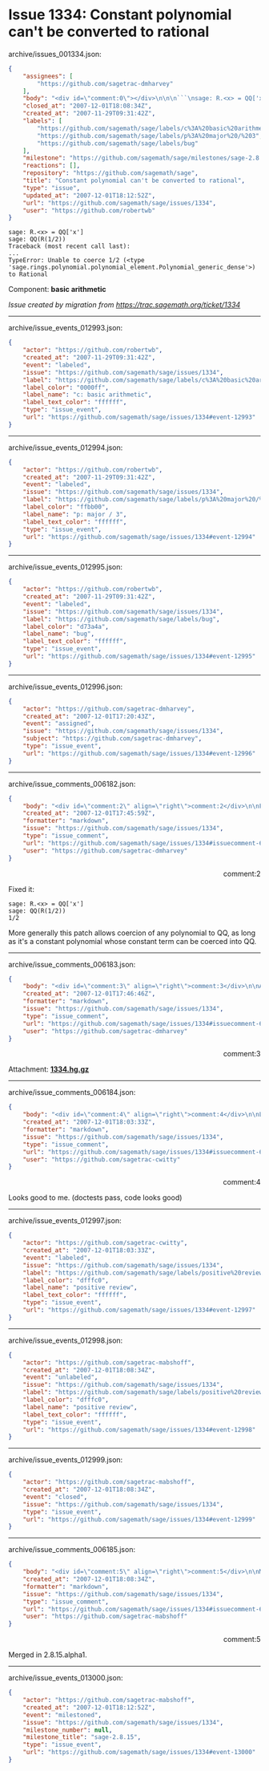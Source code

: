 # Issue 1334: Constant polynomial can't be converted to rational

archive/issues_001334.json:
```json
{
    "assignees": [
        "https://github.com/sagetrac-dmharvey"
    ],
    "body": "<div id=\"comment:0\"></div>\n\n\n```\nsage: R.<x> = QQ['x']\nsage: QQ(R(1/2))\nTraceback (most recent call last):\n...\nTypeError: Unable to coerce 1/2 (<type 'sage.rings.polynomial.polynomial_element.Polynomial_generic_dense'>) to Rational\n```\n\nComponent: **basic arithmetic**\n\n_Issue created by migration from https://trac.sagemath.org/ticket/1334_\n\n",
    "closed_at": "2007-12-01T18:08:34Z",
    "created_at": "2007-11-29T09:31:42Z",
    "labels": [
        "https://github.com/sagemath/sage/labels/c%3A%20basic%20arithmetic",
        "https://github.com/sagemath/sage/labels/p%3A%20major%20/%203",
        "https://github.com/sagemath/sage/labels/bug"
    ],
    "milestone": "https://github.com/sagemath/sage/milestones/sage-2.8.15",
    "reactions": [],
    "repository": "https://github.com/sagemath/sage",
    "title": "Constant polynomial can't be converted to rational",
    "type": "issue",
    "updated_at": "2007-12-01T18:12:52Z",
    "url": "https://github.com/sagemath/sage/issues/1334",
    "user": "https://github.com/robertwb"
}
```
<div id="comment:0"></div>


```
sage: R.<x> = QQ['x']
sage: QQ(R(1/2))
Traceback (most recent call last):
...
TypeError: Unable to coerce 1/2 (<type 'sage.rings.polynomial.polynomial_element.Polynomial_generic_dense'>) to Rational
```

Component: **basic arithmetic**

_Issue created by migration from https://trac.sagemath.org/ticket/1334_





---

archive/issue_events_012993.json:
```json
{
    "actor": "https://github.com/robertwb",
    "created_at": "2007-11-29T09:31:42Z",
    "event": "labeled",
    "issue": "https://github.com/sagemath/sage/issues/1334",
    "label": "https://github.com/sagemath/sage/labels/c%3A%20basic%20arithmetic",
    "label_color": "0000ff",
    "label_name": "c: basic arithmetic",
    "label_text_color": "ffffff",
    "type": "issue_event",
    "url": "https://github.com/sagemath/sage/issues/1334#event-12993"
}
```



---

archive/issue_events_012994.json:
```json
{
    "actor": "https://github.com/robertwb",
    "created_at": "2007-11-29T09:31:42Z",
    "event": "labeled",
    "issue": "https://github.com/sagemath/sage/issues/1334",
    "label": "https://github.com/sagemath/sage/labels/p%3A%20major%20/%203",
    "label_color": "ffbb00",
    "label_name": "p: major / 3",
    "label_text_color": "ffffff",
    "type": "issue_event",
    "url": "https://github.com/sagemath/sage/issues/1334#event-12994"
}
```



---

archive/issue_events_012995.json:
```json
{
    "actor": "https://github.com/robertwb",
    "created_at": "2007-11-29T09:31:42Z",
    "event": "labeled",
    "issue": "https://github.com/sagemath/sage/issues/1334",
    "label": "https://github.com/sagemath/sage/labels/bug",
    "label_color": "d73a4a",
    "label_name": "bug",
    "label_text_color": "ffffff",
    "type": "issue_event",
    "url": "https://github.com/sagemath/sage/issues/1334#event-12995"
}
```



---

archive/issue_events_012996.json:
```json
{
    "actor": "https://github.com/sagetrac-dmharvey",
    "created_at": "2007-12-01T17:20:43Z",
    "event": "assigned",
    "issue": "https://github.com/sagemath/sage/issues/1334",
    "subject": "https://github.com/sagetrac-dmharvey",
    "type": "issue_event",
    "url": "https://github.com/sagemath/sage/issues/1334#event-12996"
}
```



---

archive/issue_comments_006182.json:
```json
{
    "body": "<div id=\"comment:2\" align=\"right\">comment:2</div>\n\nFixed it:\n\n```\nsage: R.<x> = QQ['x']\nsage: QQ(R(1/2))\n1/2\n```\n\nMore generally this patch allows coercion of any polynomial to QQ, as long as it's a constant polynomial whose constant term can be coerced into QQ.",
    "created_at": "2007-12-01T17:45:59Z",
    "formatter": "markdown",
    "issue": "https://github.com/sagemath/sage/issues/1334",
    "type": "issue_comment",
    "url": "https://github.com/sagemath/sage/issues/1334#issuecomment-6182",
    "user": "https://github.com/sagetrac-dmharvey"
}
```

<div id="comment:2" align="right">comment:2</div>

Fixed it:

```
sage: R.<x> = QQ['x']
sage: QQ(R(1/2))
1/2
```

More generally this patch allows coercion of any polynomial to QQ, as long as it's a constant polynomial whose constant term can be coerced into QQ.



---

archive/issue_comments_006183.json:
```json
{
    "body": "<div id=\"comment:3\" align=\"right\">comment:3</div>\n\nAttachment: **[1334.hg.gz](https://github.com/sagemath/sage/files/ticket1334/1334.hg.gz)**",
    "created_at": "2007-12-01T17:46:46Z",
    "formatter": "markdown",
    "issue": "https://github.com/sagemath/sage/issues/1334",
    "type": "issue_comment",
    "url": "https://github.com/sagemath/sage/issues/1334#issuecomment-6183",
    "user": "https://github.com/sagetrac-dmharvey"
}
```

<div id="comment:3" align="right">comment:3</div>

Attachment: **[1334.hg.gz](https://github.com/sagemath/sage/files/ticket1334/1334.hg.gz)**



---

archive/issue_comments_006184.json:
```json
{
    "body": "<div id=\"comment:4\" align=\"right\">comment:4</div>\n\nLooks good to me.  (doctests pass, code looks good)",
    "created_at": "2007-12-01T18:03:33Z",
    "formatter": "markdown",
    "issue": "https://github.com/sagemath/sage/issues/1334",
    "type": "issue_comment",
    "url": "https://github.com/sagemath/sage/issues/1334#issuecomment-6184",
    "user": "https://github.com/sagetrac-cwitty"
}
```

<div id="comment:4" align="right">comment:4</div>

Looks good to me.  (doctests pass, code looks good)



---

archive/issue_events_012997.json:
```json
{
    "actor": "https://github.com/sagetrac-cwitty",
    "created_at": "2007-12-01T18:03:33Z",
    "event": "labeled",
    "issue": "https://github.com/sagemath/sage/issues/1334",
    "label": "https://github.com/sagemath/sage/labels/positive%20review",
    "label_color": "dfffc0",
    "label_name": "positive review",
    "label_text_color": "ffffff",
    "type": "issue_event",
    "url": "https://github.com/sagemath/sage/issues/1334#event-12997"
}
```



---

archive/issue_events_012998.json:
```json
{
    "actor": "https://github.com/sagetrac-mabshoff",
    "created_at": "2007-12-01T18:08:34Z",
    "event": "unlabeled",
    "issue": "https://github.com/sagemath/sage/issues/1334",
    "label": "https://github.com/sagemath/sage/labels/positive%20review",
    "label_color": "dfffc0",
    "label_name": "positive review",
    "label_text_color": "ffffff",
    "type": "issue_event",
    "url": "https://github.com/sagemath/sage/issues/1334#event-12998"
}
```



---

archive/issue_events_012999.json:
```json
{
    "actor": "https://github.com/sagetrac-mabshoff",
    "created_at": "2007-12-01T18:08:34Z",
    "event": "closed",
    "issue": "https://github.com/sagemath/sage/issues/1334",
    "type": "issue_event",
    "url": "https://github.com/sagemath/sage/issues/1334#event-12999"
}
```



---

archive/issue_comments_006185.json:
```json
{
    "body": "<div id=\"comment:5\" align=\"right\">comment:5</div>\n\nMerged in 2.8.15.alpha1.",
    "created_at": "2007-12-01T18:08:34Z",
    "formatter": "markdown",
    "issue": "https://github.com/sagemath/sage/issues/1334",
    "type": "issue_comment",
    "url": "https://github.com/sagemath/sage/issues/1334#issuecomment-6185",
    "user": "https://github.com/sagetrac-mabshoff"
}
```

<div id="comment:5" align="right">comment:5</div>

Merged in 2.8.15.alpha1.



---

archive/issue_events_013000.json:
```json
{
    "actor": "https://github.com/sagetrac-mabshoff",
    "created_at": "2007-12-01T18:12:52Z",
    "event": "milestoned",
    "issue": "https://github.com/sagemath/sage/issues/1334",
    "milestone_number": null,
    "milestone_title": "sage-2.8.15",
    "type": "issue_event",
    "url": "https://github.com/sagemath/sage/issues/1334#event-13000"
}
```
